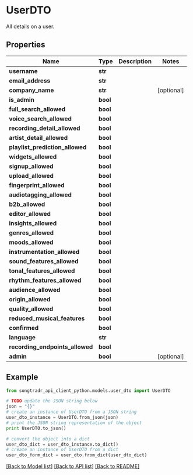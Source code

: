 # UserDTO

All details on a user.

## Properties

Name | Type | Description | Notes
------------ | ------------- | ------------- | -------------
**username** | **str** |  | 
**email_address** | **str** |  | 
**company_name** | **str** |  | [optional] 
**is_admin** | **bool** |  | 
**full_search_allowed** | **bool** |  | 
**voice_search_allowed** | **bool** |  | 
**recording_detail_allowed** | **bool** |  | 
**artist_detail_allowed** | **bool** |  | 
**playlist_prediction_allowed** | **bool** |  | 
**widgets_allowed** | **bool** |  | 
**signup_allowed** | **bool** |  | 
**upload_allowed** | **bool** |  | 
**fingerprint_allowed** | **bool** |  | 
**audiotagging_allowed** | **bool** |  | 
**b2b_allowed** | **bool** |  | 
**editor_allowed** | **bool** |  | 
**insights_allowed** | **bool** |  | 
**genres_allowed** | **bool** |  | 
**moods_allowed** | **bool** |  | 
**instrumentation_allowed** | **bool** |  | 
**sound_features_allowed** | **bool** |  | 
**tonal_features_allowed** | **bool** |  | 
**rhythm_features_allowed** | **bool** |  | 
**audience_allowed** | **bool** |  | 
**origin_allowed** | **bool** |  | 
**quality_allowed** | **bool** |  | 
**reduced_musical_features** | **bool** |  | 
**confirmed** | **bool** |  | 
**language** | **str** |  | 
**recording_endpoints_allowed** | **bool** |  | 
**admin** | **bool** |  | [optional] 

## Example

```python
from songtradr_api_client_python.models.user_dto import UserDTO

# TODO update the JSON string below
json = "{}"
# create an instance of UserDTO from a JSON string
user_dto_instance = UserDTO.from_json(json)
# print the JSON string representation of the object
print UserDTO.to_json()

# convert the object into a dict
user_dto_dict = user_dto_instance.to_dict()
# create an instance of UserDTO from a dict
user_dto_form_dict = user_dto.from_dict(user_dto_dict)
```
[[Back to Model list]](../README.md#documentation-for-models) [[Back to API list]](../README.md#documentation-for-api-endpoints) [[Back to README]](../README.md)



